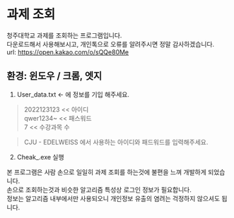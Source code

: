 # 과제 조회

청주대학교 과제를 조회하는 프로그램입니다.  
다운로드해서 사용해보시고, 개인톡으로 오류를 알려주시면 정말 감사하겠습니다.  
url: https://open.kakao.com/o/sQQe80Me  
  
## 환경: 윈도우 / 크롬, 엣지  
  
1. User_data.txt <- 에 정보를 기입 해주세요.

> 2022123123 << 아이디  
> qwer1234~ << 패스워드  
> 7 << 수강과목 수

> CJU - EDELWEISS 에서 사용하는 아이디와 패드워드를 입력해주세요.
  
2. Cheak\_.exe 실행  
  
본 프로그램은 사람 손으로 일일히 과제 조회를 하는것에 불편을 느껴 개발하게 되었습니다.  
손으로 조회하는것과 비슷한 알고리즘 특성상 로그인 정보가 필요합니다.  
정보는 알고리즘 내부에서만 사용되오니 개인정보 유출의 염려는 걱정하지 않으셔도 됩니다.
